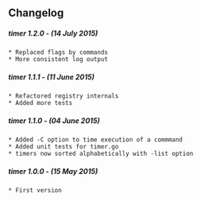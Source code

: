 ## Changelog
 
##### timer 1.2.0 - (14 July 2015)

    * Replaced flags by commands
    * More consistent log output
 
 
##### timer 1.1.1 - (11 June 2015)

    * Refactored registry internals
    * Added more tests

##### timer 1.1.0 - (04 June 2015)

    * Added -C option to time execution of a commmand 
    * Added unit tests for timer.go
    * timers now sorted alphabetically with -list option

##### timer 1.0.0 - (15 May 2015)

    * First version
